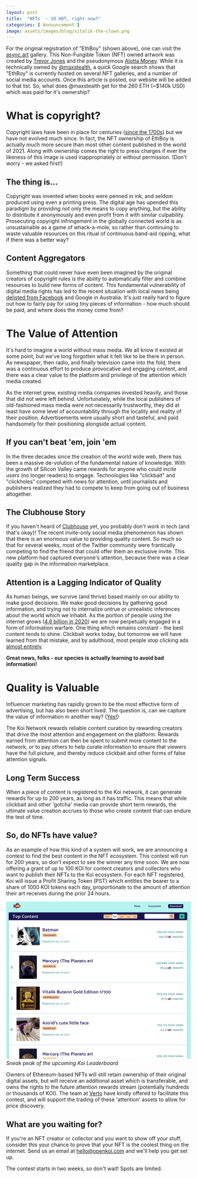 ```yaml
---
layout: post
title:  "NFTs  - SO HOT, right now?"
categories: [ Announcement ]
image: assets/images/blog/vitalik-the-clown.png
---
```


For the original registration of "EthBoy" (shown above), one can visit the <a target="_blank" href="https://async.art/art/master/0xb6dae651468e9593e4581705a09c10a76ac1e0c8-807">async.art</a> gallery. This Non-Fungible Token (NFT) owned artwork was created by <a target="_blank" href="https://async.art/u/trevorjonesart/collection">Trevor Jones</a> and the pseudonymous <a target="_blank" href="https://async.art/u/alottamoney/collection">Alotta Money</a>. While it is technically owned by <a target="_blank" href="https://async.art/u/maxstealth/collection">@maxstealth</a>, a quick Google search shows that "EthBoy" is currently hosted on several NFT galleries, and a number of social media accounts. Once this article is posted, our website will be added to that list. So, what does @maxstealth get for the 260 ETH (~$140k USD) which was paid for it's ownership?

# What is copyright?
Copyright laws have been in place for centuries (<a target="_blank" href="https://en.wikipedia.org/wiki/History_of_copyright">since the 1700s</a>) but we have not evolved much since. In fact, the NFT ownership of EthBoy is actually much more secure than most other content published in the world of 2021. Along with ownership comes the right to press charges if ever the likeness of this image is used inappropriately or without permission. (Don't worry - we asked first!)

## The thing is...
Copyright was invented when books were penned in ink, and seldom produced using even a printing press. The digital age has upended this paradigm by providing not only the means to copy anything, but the ability to distribute it anonymously and even profit from it with similar culpability. Prosecuting copyright infringement in the globally connected world is as unsustainable as a game of whack-a-mole, so rather than continuing to waste valuable resources on this ritual of continuous band-aid ripping, what if there was a better way? 

## Content Aggregators
Something that could never have even been imagined by the original creators of copyright rules is the ability to automatically filter and combine resources to build new forms of content. This fundamental vulnerability of digital media rights has led to the recent situation with local news being <a target="_blank" href="https://about.fb.com/news/2021/02/changes-to-sharing-and-viewing-news-on-facebook-in-australia/">delisted from Facebook</a> and Google in Australia. It's just really hard to figure out how to fairly pay for using tiny pieces of information - how much should be paid, and where does the money come from?

# The Value of Attention
It's hard to imagine a world without mass media. We all know it existed at some point, but we've long forgotten what it felt like to be there in person. As newspaper, then radio, and finally television came into the fold, there was a continuous effort to produce provocative and engaging content, and there was a clear value to the platform and privilege of the attention which media created. 

As the internet grew, existing media companies invested heavily, and those that did not were left behind. Unfortunately, while the local publishers of old-fashioned mass media were not necessarily trustworthy, they did at least have some level of accountability through the locality and reality of their position. Advertisements were usually short and tasteful, and paid handsomely for their positioning alongside actual content. 

## If you can't beat 'em, join 'em
In the three decades since the creation of the world wide web, there has been a massive de-volution of the fundamental nature of knowledge. With the growth of Silicon Valley came rewards for anyone who could incite users (no longer readers) to engage. Technologies like "clickbait" and "clickholes" competed with news for attention, until journalists and publishers realized they had to compete to keep from going out of business altogether. 

## The Clubhouse Story
If you haven't heard of <a target="_blank" href="https://www.joinclubhouse.com/">Clubhouse</a> yet, you probably don't work in tech (and that's okay)! The recent invite-only social media phenomenon has shown that there is an enormous value to providing quality content. So much so that for several weeks, most of the Twitter community were frantically competing to find the friend that could offer them an exclusive invite. This new platform had captured everyone's attention, because there was a clear quality gap in the information marketplace. 

## Attention is a Lagging Indicator of Quality
As human beings, we survive (and thrive) based mainly on our ability to make good decisions. We make good decisions by gathering good information, and trying not to internalize untrue or unrealistic inferences about the world which we inhabit. As the portion of people using the internet grows (<a target="_blank" href="https://www.statista.com/statistics/617136/digital-population-worldwide/">4.6 billion in 2020</a>) we are now perpetually engaged in a form of information warfare. One thing which remains constant - the best content tends to shine. Clickbait works today, but tomorrow we will have learned from that mistake, and by adulthood, most people stop clicking ads <a target="_blank" href="https://www.smartinsights.com/internet-advertising/internet-advertising-analytics/display-advertising-clickthrough-rates/">almost entirely</a>. 

<b>Great news, folks - our species is actually learning to avoid bad information!</b>

# Quality is Valuable
Influencer marketing has rapidly grown to be the most effective form of advertising, but has also been short lived. The question is, can we capture the value of information in another way? (<a target="_blank" href="https://openkoi.com/whitepaper.pdf">Yes!</a>)

The Koi Network rewards reliable content curation by rewarding creators that drive the most attention and engagement on the platform. Rewards earned from attention can then be spent to submit more content to the network, or to pay others to help curate information to ensure that viewers have the full picture, and thereby reduce clickbait and other forms of false attention signals.

## Long Term Success
When a piece of content is registered to the Koi network, it can generate rewards for up to 200 years, as long as it has traffic. This means that while clickbait and other 'gotcha' media can provide short term rewards, the ultimate value creation accrues to those who create content that can endure the test of time. 

## So, do NFTs have value?
As an example of how this kind of a system will work, we are announcing a contest to find the best content in the NFT ecosystem. This contest will run for 200 years, so don't expect to see the winner any time soon. We are now offering a grant of up to 100 KOI for content creators and collectors who want to publish their NFTs to the Koi ecosystem. For each NFT registered, Koi will issue a Profit Sharing Token (PST) which entitles the bearer to a share of 1000 KOI tokens each day, proportionate to the amount of attention their art receives during the prior 24 hours. 

<img src="/assets/images/blog/NFT_Leaderboard.png">
<i>Sneak peak of the upcoming Koi Leaderboard</i>

Owners of Ethereum-based NFTs will still retain ownership of their original digital assets, but will receive an additional asset which is transferable, and owns the rights to the future attention rewards stream (potentially hundreds or thousands of KOI). The team at <a target="_blank" href="https://verto.exchange/">Verto</a> have kindly offered to facilitate this contest, and will support the trading of these 'attention' assets to allow for price discovery.

## What are you waiting for?
If you're an NFT creator or collector and you want to show off your stuff, consider this your chance to prove that your NFT is the coolest thing on the internet. Send us an email at <a href="mailto:hello@openkoi.com">hello@openkoi.com</a> and we'll help you get set up. 

The contest starts in two weeks, so don't wait! Spots are limited. 
